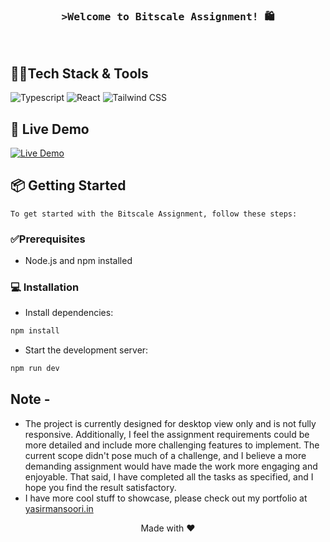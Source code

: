 <!-- Intro  -->
<h3 align="center">
        <samp>&gt;Welcome to Bitscale Assignment! 🛍️</samp>
</h3>
<br />

## 👩‍💻Tech Stack & Tools
![Typescript](https://img.shields.io/badge/Typescript-007ACC?style=for-the-badge&labelColor=black&logo=typescript&logoColor=007ACC)
![React](https://img.shields.io/badge/React-61DAFB?style=for-the-badge&labelColor=black&logo=react&logoColor=61DAFB)
![Tailwind CSS](https://img.shields.io/badge/Tailwind_CSS-38B2AC?style=for-the-badge&labelColor=black&logo=tailwind-css&logoColor=38B2AC)
<br/>

## 🚀 Live Demo
[![Live Demo](https://img.shields.io/badge/Live_Demo-000000?style=for-the-badge&logo=github&logoColor=white)](https://bitscale.yasirmansoori.in)

## 📦 Getting Started

`To get started with the Bitscale Assignment, follow these steps:`

### ✅Prerequisites
- Node.js and npm installed

### 💻 Installation

- Install dependencies: 
```sh
npm install
````
- Start the development server:
```sh
npm run dev
```

## Note - 
- The project is currently designed for desktop view only and is not fully responsive. Additionally, I feel the assignment requirements could be more detailed and include more challenging features to implement. The current scope didn't pose much of a challenge, and I believe a more demanding assignment would have made the work more engaging and enjoyable. That said, I have completed all the tasks as specified, and I hope you find the result satisfactory.
- I have more cool stuff to showcase, please check out my portfolio at [yasirmansoori.in](https://yasirmansoori.in)

<div align="center">Made with ❤️</div>


